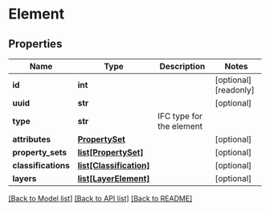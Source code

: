 # Element

## Properties
Name | Type | Description | Notes
------------ | ------------- | ------------- | -------------
**id** | **int** |  | [optional] [readonly] 
**uuid** | **str** |  | [optional] 
**type** | **str** | IFC type for the element | 
**attributes** | [**PropertySet**](PropertySet.md) |  | [optional] 
**property_sets** | [**list[PropertySet]**](PropertySet.md) |  | [optional] 
**classifications** | [**list[Classification]**](Classification.md) |  | [optional] 
**layers** | [**list[LayerElement]**](LayerElement.md) |  | [optional] 

[[Back to Model list]](../README.md#documentation-for-models) [[Back to API list]](../README.md#documentation-for-api-endpoints) [[Back to README]](../README.md)


